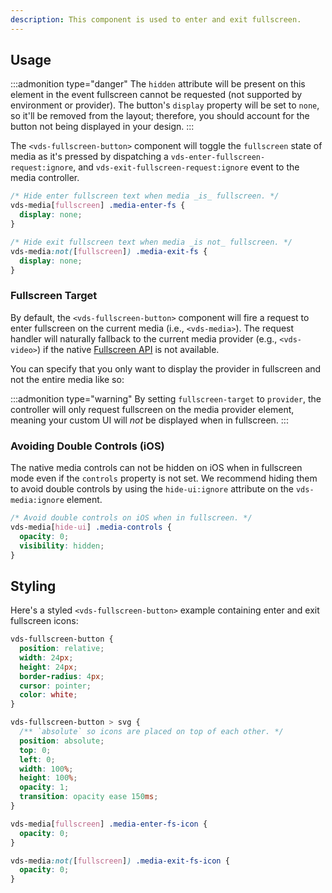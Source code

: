 ```yaml
---
description: This component is used to enter and exit fullscreen.
---
```


## Usage

:::admonition type="danger"
The `hidden` attribute will be present on this element in the event fullscreen cannot be
requested (not supported by environment or provider). The button's `display` property will be
set to `none`, so it'll be removed from the layout; therefore, you should account for the button
not being displayed in your design.
:::

The `<vds-fullscreen-button>` component will toggle the `fullscreen` state of media as it's pressed by
dispatching a `vds-enter-fullscreen-request:ignore`, and `vds-exit-fullscreen-request:ignore`
event to the media controller.

<slot name="usage" />

```css copy
/* Hide enter fullscreen text when media _is_ fullscreen. */
vds-media[fullscreen] .media-enter-fs {
  display: none;
}

/* Hide exit fullscreen text when media _is not_ fullscreen. */
vds-media:not([fullscreen]) .media-exit-fs {
  display: none;
}
```

### Fullscreen Target

By default, the `<vds-fullscreen-button>` component will fire a request to enter fullscreen
on the current media (i.e., `<vds-media>`). The request handler will naturally fallback to the current
media provider (e.g., `<vds-video>`) if the native
[Fullscreen API](https://developer.mozilla.org/en-US/docs/Web/API/Fullscreen_API) is not available.

You can specify that you only want to display the provider in fullscreen and not the entire media
like so:

<slot name="fullscreen-target" />

:::admonition type="warning"
By setting `fullscreen-target` to `provider`, the controller will only request fullscreen on the
media provider element, meaning your custom UI will _not_ be displayed when in fullscreen.
:::

### Avoiding Double Controls (iOS)

The native media controls can not be hidden on iOS when in fullscreen mode even if the `controls`
property is not set. We recommend hiding them to avoid double controls by using the
`hide-ui:ignore` attribute on the `vds-media:ignore` element.

```css
/* Avoid double controls on iOS when in fullscreen. */
vds-media[hide-ui] .media-controls {
  opacity: 0;
  visibility: hidden;
}
```

## Styling

Here's a styled `<vds-fullscreen-button>` example containing enter and exit fullscreen icons:

<slot name="styling" />

```css copy
vds-fullscreen-button {
  position: relative;
  width: 24px;
  height: 24px;
  border-radius: 4px;
  cursor: pointer;
  color: white;
}

vds-fullscreen-button > svg {
  /** `absolute` so icons are placed on top of each other. */
  position: absolute;
  top: 0;
  left: 0;
  width: 100%;
  height: 100%;
  opacity: 1;
  transition: opacity ease 150ms;
}

vds-media[fullscreen] .media-enter-fs-icon {
  opacity: 0;
}

vds-media:not([fullscreen]) .media-exit-fs-icon {
  opacity: 0;
}
```
